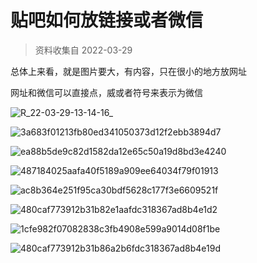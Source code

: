# 贴吧如何放链接或者微信

> 资料收集自 2022-03-29

总体上来看，就是图片要大，有内容，只在很小的地方放网址

网址和微信可以直接点，威或者符号来表示为微信

![R_22-03-29-13-14-16_](https://ossimg.yzitc.com/2022/03/29/d5cce9ac10d78.jpg)

![3a683f01213fb80ed341050373d12f2ebb3894d7](https://ossimg.yzitc.com/2022/03/29/4baba2a2bee4e.jpg)

![ea88b5de9c82d1582da12e65c50a19d8bd3e4240](https://ossimg.yzitc.com/2022/03/29/6c0da7acfbdb3.jpg)

![487184025aafa40f5189a909ee64034f79f01913](https://ossimg.yzitc.com/2022/03/29/9bf59675dea76.jpg)

![ac8b364e251f95ca30bdf5628c177f3e6609521f](https://ossimg.yzitc.com/2022/03/29/d47c5a9a595a8.jpg)

![480caf773912b31b82e1aafdc318367ad8b4e1d2](https://ossimg.yzitc.com/2022/03/29/efe8125926faa.jpg)

![1cfe982f07082838c3fb4908e599a9014d08f1be](https://ossimg.yzitc.com/2022/03/29/49d8b7b8e84de.jpg)

![480caf773912b31b86a2b6fdc318367ad8b4e19d](https://ossimg.yzitc.com/2022/03/29/6c06fc7123682.png)